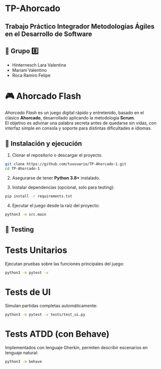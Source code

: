 # TP-Ahorcado
## Trabajo Práctico Integrador Metodologías Ágiles en el Desarrollo de Software
## 👤 Grupo 8️⃣
- Hinternesch Lara Valentina
- Mariani Valentino
- Roca Ramiro Felipe

# 🎮 Ahorcado Flash

*Ahorcado Flash* es un juego digital rápido y entretenido, basado en el clásico **Ahorcado**, desarrollado aplicando la metodología **Scrum**.  
El objetivo es adivinar una palabra secreta antes de quedarse sin vidas, con interfaz simple en consola y soporte para distintas dificultades e idiomas.

## 🚀 Instalación y ejecución

1. Clonar el repositorio o descargar el proyecto.
```bash
git clone https://github.com/tuusuario/TP-Ahorcado-1.git
cd TP-Ahorcado-1
```

2. Asegurarse de tener **Python 3.8+** instalado.

3. Instalar dependencias (opcional, solo para testing):
```bash
pip install -r requirements.txt
```

4. Ejecutar el juego desde la raíz del proyecto:
```bash
python3 -m src.main
```

## 🧪 Testing
# Tests Unitarios
Ejecutan pruebas sobre las funciones principales del juego:
```bash
python3 -m pytest -v
```

# Tests de UI
Simulan partidas completas automáticamente:
```bash
python3 -m pytest -v tests/test_ui.py
```

# Tests ATDD (con Behave)
Implementados con lenguaje Gherkin, permiten describir escenarios en lenguaje natural:
```bash
python3 -m behave
```